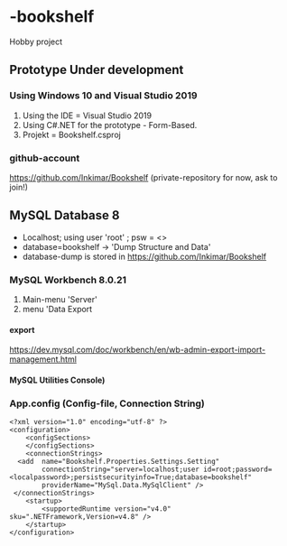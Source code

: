 # -bookshelf
Hobby project 

## Prototype Under development

### Using Windows 10 and Visual Studio 2019

1. Using the IDE =  Visual Studio 2019
2. Using C#.NET for the prototype - Form-Based.
3. Projekt = Bookshelf.csproj

### github-account
https://github.com/Inkimar/Bookshelf (private-repository for now, ask to join!)

## MySQL Database 8

- Localhost; using user 'root' ; psw = <>
- database=bookshelf -> 'Dump Structure and Data'
- database-dump is stored in https://github.com/Inkimar/Bookshelf

### MySQL Workbench 8.0.21 

1. Main-menu 'Server' 
2. menu 'Data Export

#### export
https://dev.mysql.com/doc/workbench/en/wb-admin-export-import-management.html 

#### MySQL Utilities Console)

### App.config (Config-file, Connection String)

```
<?xml version="1.0" encoding="utf-8" ?>
<configuration>
	<configSections>
	</configSections>
	<connectionStrings>
  <add	name="Bookshelf.Properties.Settings.Setting" 
		connectionString="server=localhost;user id=root;password=<localpassword>;persistsecurityinfo=True;database=bookshelf"
		providerName="MySql.Data.MySqlClient" />
 </connectionStrings>
    <startup> 
        <supportedRuntime version="v4.0" sku=".NETFramework,Version=v4.8" />
    </startup>
</configuration>
```

